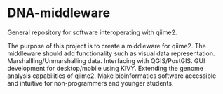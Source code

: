 # DNA-middleware
General repository for software interoperating with qiime2.

The purpose of this project is to create a middleware for qiime2. The middleware should add functionality such as visual data
representation. Marshallling/Unmarshalling data. Interfacing with QGIS/PostGIS. GUI development for desktop/mobile using KIVY.
Extending the genome analysis capabilities of qiime2. Make bioinformatics software accessible and intuitive for 
non-programmers and younger students.
